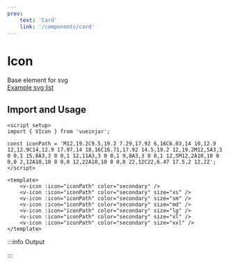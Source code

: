 ```yaml
---
prev:
    text: 'Card'
    link: '/components/card'
---
```


<script setup>
import { VIcon } from '@lib';

const iconPath = 'M12,19.2C9.5,19.2 7.29,17.92 6,16C6.03,14 10,12.9 12,12.9C14,12.9 17.97,14 18,16C16.71,17.92 14.5,19.2 12,19.2M12,5A3,3 0 0,1 15,8A3,3 0 0,1 12,11A3,3 0 0,1 9,8A3,3 0 0,1 12,5M12,2A10,10 0 0,0 2,12A10,10 0 0,0 12,22A10,10 0 0,0 22,12C22,6.47 17.5,2 12,2Z';
</script>

# Icon

Base element for svg  
[Example svg list](https://pictogrammers.com/library/mdi)

## Import and Usage

<!-- prettier-ignore-start -->
```vue {2}
<script setup>
import { VIcon } from 'vueinjar';

const iconPath = 'M12,19.2C9.5,19.2 7.29,17.92 6,16C6.03,14 10,12.9 12,12.9C14,12.9 17.97,14 18,16C16.71,17.92 14.5,19.2 12,19.2M12,5A3,3 0 0,1 15,8A3,3 0 0,1 12,11A3,3 0 0,1 9,8A3,3 0 0,1 12,5M12,2A10,10 0 0,0 2,12A10,10 0 0,0 12,22A10,10 0 0,0 22,12C22,6.47 17.5,2 12,2Z';
</script>

<template>
    <v-icon :icon="iconPath" color="secondary" />
    <v-icon :icon="iconPath" color="secondary" size="xs" />
    <v-icon :icon="iconPath" color="secondary" size="sm" />
    <v-icon :icon="iconPath" color="secondary" size="md" />
    <v-icon :icon="iconPath" color="secondary" size="lg" />
    <v-icon :icon="iconPath" color="secondary" size="xl" />
    <v-icon :icon="iconPath" color="secondary" size="xxl" />
</template>
```
<!-- prettier-ignore-end -->

:::info Output

<div class="vij flex">
    <v-icon :icon="iconPath" color="secondary" />
    <v-icon :icon="iconPath" color="secondary" size="xs" />
    <v-icon :icon="iconPath" color="secondary" size="sm" />
    <v-icon :icon="iconPath" color="secondary" size="md" />
    <v-icon :icon="iconPath" color="secondary" size="lg" />
    <v-icon :icon="iconPath" color="secondary" size="xl" />
    <v-icon :icon="iconPath" color="secondary" size="xxl" />
</div>

:::
